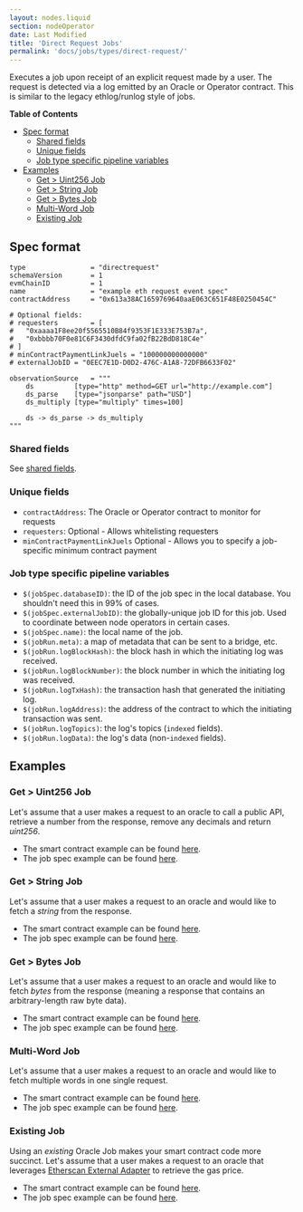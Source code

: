 ```yaml
---
layout: nodes.liquid
section: nodeOperator
date: Last Modified
title: 'Direct Request Jobs'
permalink: 'docs/jobs/types/direct-request/'
---
```


Executes a job upon receipt of an explicit request made by a user. The request is detected via a log emitted by an Oracle or Operator contract. This is similar to the legacy ethlog/runlog style of jobs.

**Table of Contents**

- [Spec format](#spec-format)
  - [Shared fields](#shared-fields)
  - [Unique fields](#unique-fields)
  - [Job type specific pipeline variables](#job-type-specific-pipeline-variables)
- [Examples](#examples)
  - [Get > Uint256 Job](#get--uint256-job)
  - [Get > String Job](#get--string-job)
  - [Get > Bytes Job](#get--bytes-job)
  - [Multi-Word Job](#multi-word-job)
  - [Existing Job](#existing-job)

## Spec format

```jpv2
type                = "directrequest"
schemaVersion       = 1
evmChainID          = 1
name                = "example eth request event spec"
contractAddress     = "0x613a38AC1659769640aaE063C651F48E0250454C"

# Optional fields:
# requesters        = [
#   "0xaaaa1F8ee20f5565510B84f9353F1E333E753B7a",
#   "0xbbbb70F0e81C6F3430dfdC9fa02fB22BdD818C4e"
# ]
# minContractPaymentLinkJuels = "100000000000000"
# externalJobID = "0EEC7E1D-D0D2-476C-A1A8-72DFB6633F02"

observationSource   = """
    ds          [type="http" method=GET url="http://example.com"]
    ds_parse    [type="jsonparse" path="USD"]
    ds_multiply [type="multiply" times=100]

    ds -> ds_parse -> ds_multiply
"""
```

### Shared fields

See [shared fields](/docs/jobs/#shared-fields).

### Unique fields

- `contractAddress`: The Oracle or Operator contract to monitor for requests
- `requesters`: Optional - Allows whitelisting requesters
- `minContractPaymentLinkJuels` Optional - Allows you to specify a job-specific minimum contract payment

### Job type specific pipeline variables

- `$(jobSpec.databaseID)`: the ID of the job spec in the local database. You shouldn't need this in 99% of cases.
- `$(jobSpec.externalJobID)`: the globally-unique job ID for this job. Used to coordinate between node operators in certain cases.
- `$(jobSpec.name)`: the local name of the job.
- `$(jobRun.meta)`: a map of metadata that can be sent to a bridge, etc.
- `$(jobRun.logBlockHash)`: the block hash in which the initiating log was received.
- `$(jobRun.logBlockNumber)`: the block number in which the initiating log was received.
- `$(jobRun.logTxHash)`: the transaction hash that generated the initiating log.
- `$(jobRun.logAddress)`: the address of the contract to which the initiating transaction was sent.
- `$(jobRun.logTopics)`: the log's topics (`indexed` fields).
- `$(jobRun.logData)`: the log's data (non-`indexed` fields).

## Examples

### Get > Uint256 Job

Let's assume that a user makes a request to an oracle to call a public API, retrieve a number from the response, remove any decimals and return _uint256_.

- The smart contract example can be found [here](/docs/single-word-response/).
- The job spec example can be found [here](/docs/direct-request-get-uint256/).

### Get > String Job

Let's assume that a user makes a request to an oracle and would like to fetch a _string_ from the response.

- The smart contract example can be found [here](/docs/api-array-response/).
- The job spec example can be found [here](/docs/direct-request-get-string/).

### Get > Bytes Job

Let's assume that a user makes a request to an oracle and would like to fetch _bytes_ from the response (meaning a response that contains an arbitrary-length raw byte data).

- The smart contract example can be found [here](/docs/large-responses/).
- The job spec example can be found [here](/docs/direct-request-get-bytes/).

### Multi-Word Job

Let's assume that a user makes a request to an oracle and would like to fetch multiple words in one single request.

- The smart contract example can be found [here](/docs/multi-variable-responses/).
- The job spec example can be found [here](/docs/direct-request-multi-word/).

### Existing Job

Using an _existing_ Oracle Job makes your smart contract code more succinct. Let's assume that a user makes a request to an oracle that leverages [Etherscan External Adapter](https://github.com/smartcontractkit/external-adapters-js/tree/develop/packages/sources/etherscan) to retrieve the gas price.

- The smart contract example can be found [here](/docs/existing-job-request/).
- The job spec example can be found [here](/docs/direct-request-existing-job/).
